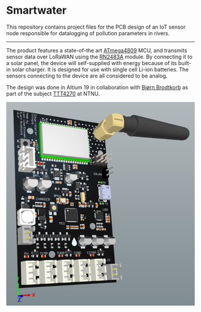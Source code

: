 # Smartwater


This repository contains project files for the PCB design of an IoT sensor node responsible for datalogging of pollution parameters in rivers. 

---

The product features a state-of-the art [ATmega4809](https://www.microchip.com/wwwproducts/en/ATMEGA4809) MCU, and transmits sensor data over LoRaWAN using the [RN2483A](https://www.microchip.com/wwwproducts/en/RN2483) module. By connecting it to a solar panel, the device will self-supplied with energy because of its built-in solar charger. It is designed for use with single cell Li-ion batteries. The sensors connecting to the device are all considered to be analog.

The design was done in Altium 19 in collaboration with [Bjørn Brodtkorb](https://github.com/bjornbrodtkorb) as part of the subject [TTT4270](https://www.ntnu.no/studier/emner/TTT4270/2018) at NTNU.

![3D model of the PCB](./static/PCB_3D_Screenshot.png)